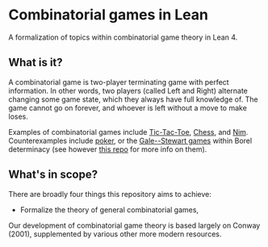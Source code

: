 # Combinatorial games in Lean

A formalization of topics within combinatorial game theory in Lean 4.

## What is it?

A combinatorial game is two-player terminating game with perfect information. In other words, two players (called Left and Right) alternate changing some game state, which they always have full knowledge of. The game cannot go on forever, and whoever is left without a move to make loses.

Examples of combinatorial games include [Tic-Tac-Toe](https://en.wikipedia.org/wiki/Tic-tac-toe),
[Chess](https://en.wikipedia.org/wiki/Chess), and [Nim](https://en.wikipedia.org/wiki/Nim). Counterexamples include [poker](https://en.wikipedia.org/wiki/Poker), or the [Gale--Stewart games](https://en.wikipedia.org/wiki/Borel_determinacy_theorem#Gale%E2%80%93Stewart_games) within Borel determinacy (see however [this repo](https://github.com/sven-manthe/A-formalization-of-Borel-determinacy-in-Lean) for more info on them).

## What's in scope?

There are broadly four things this repository aims to achieve:

- Formalize the theory of general combinatorial games, 

Our development of combinatorial game theory is based largely on Conway (2001), supplemented by various other more modern resources.